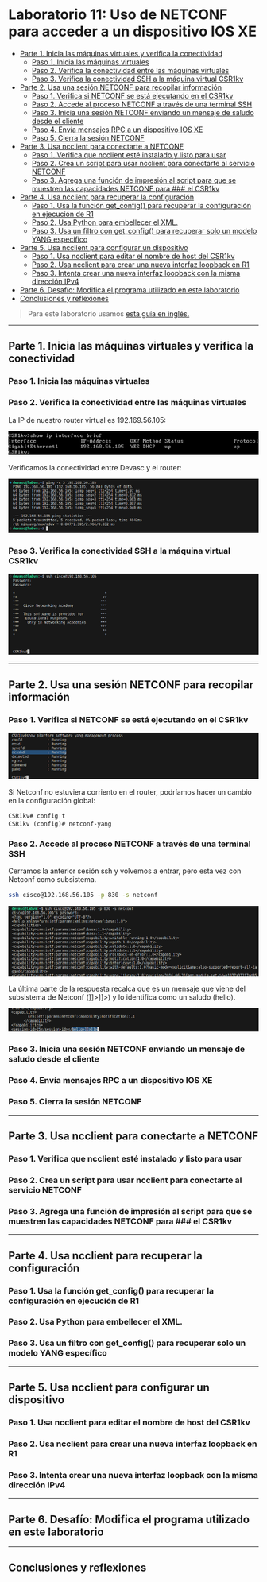 # Laboratorio 11: Uso de NETCONF para acceder a un dispositivo IOS XE <!-- omit in toc -->

- [Parte 1. Inicia las máquinas virtuales y verifica la conectividad](#parte-1-inicia-las-máquinas-virtuales-y-verifica-la-conectividad)
  - [Paso 1. Inicia las máquinas virtuales](#paso-1-inicia-las-máquinas-virtuales)
  - [Paso 2. Verifica la conectividad entre las máquinas virtuales](#paso-2-verifica-la-conectividad-entre-las-máquinas-virtuales)
  - [Paso 3. Verifica la conectividad SSH a la máquina virtual CSR1kv](#paso-3-verifica-la-conectividad-ssh-a-la-máquina-virtual-csr1kv)
- [Parte 2. Usa una sesión NETCONF para recopilar información](#parte-2-usa-una-sesión-netconf-para-recopilar-información)
  - [Paso 1. Verifica si NETCONF se está ejecutando en el CSR1kv](#paso-1-verifica-si-netconf-se-está-ejecutando-en-el-csr1kv)
  - [Paso 2. Accede al proceso NETCONF a través de una terminal SSH](#paso-2-accede-al-proceso-netconf-a-través-de-una-terminal-ssh)
  - [Paso 3. Inicia una sesión NETCONF enviando un mensaje de saludo desde el cliente](#paso-3-inicia-una-sesión-netconf-enviando-un-mensaje-de-saludo-desde-el-cliente)
  - [Paso 4. Envía mensajes RPC a un dispositivo IOS XE](#paso-4-envía-mensajes-rpc-a-un-dispositivo-ios-xe)
  - [Paso 5. Cierra la sesión NETCONF](#paso-5-cierra-la-sesión-netconf)
- [Parte 3. Usa ncclient para conectarte a NETCONF](#parte-3-usa-ncclient-para-conectarte-a-netconf)
  - [Paso 1. Verifica que ncclient esté instalado y listo para usar](#paso-1-verifica-que-ncclient-esté-instalado-y-listo-para-usar)
  - [Paso 2. Crea un script para usar ncclient para conectarte al servicio NETCONF](#paso-2-crea-un-script-para-usar-ncclient-para-conectarte-al-servicio-netconf)
  - [Paso 3. Agrega una función de impresión al script para que se muestren las capacidades NETCONF para ### el CSR1kv](#paso-3-agrega-una-función-de-impresión-al-script-para-que-se-muestren-las-capacidades-netconf-para--el-csr1kv)
- [Parte 4. Usa ncclient para recuperar la configuración](#parte-4-usa-ncclient-para-recuperar-la-configuración)
  - [Paso 1. Usa la función get\_config() para recuperar la configuración en ejecución de R1](#paso-1-usa-la-función-get_config-para-recuperar-la-configuración-en-ejecución-de-r1)
  - [Paso 2. Usa Python para embellecer el XML.](#paso-2-usa-python-para-embellecer-el-xml)
  - [Paso 3. Usa un filtro con get\_config() para recuperar solo un modelo YANG específico](#paso-3-usa-un-filtro-con-get_config-para-recuperar-solo-un-modelo-yang-específico)
- [Parte 5. Usa ncclient para configurar un dispositivo](#parte-5-usa-ncclient-para-configurar-un-dispositivo)
  - [Paso 1. Usa ncclient para editar el nombre de host del CSR1kv](#paso-1-usa-ncclient-para-editar-el-nombre-de-host-del-csr1kv)
  - [Paso 2. Usa ncclient para crear una nueva interfaz loopback en R1](#paso-2-usa-ncclient-para-crear-una-nueva-interfaz-loopback-en-r1)
  - [Paso 3. Intenta crear una nueva interfaz loopback con la misma dirección IPv4](#paso-3-intenta-crear-una-nueva-interfaz-loopback-con-la-misma-dirección-ipv4)
- [Parte 6. Desafío: Modifica el programa utilizado en este laboratorio](#parte-6-desafío-modifica-el-programa-utilizado-en-este-laboratorio)
- [Conclusiones y reflexiones](#conclusiones-y-reflexiones)

> Para este laboratorio usamos [esta guía en inglés.](https://itexamanswers.net/8-3-6-lab-use-netconf-to-access-an-ios-xe-device-answers.html)

---
## Parte 1. Inicia las máquinas virtuales y verifica la conectividad

### Paso 1. Inicia las máquinas virtuales

### Paso 2. Verifica la conectividad entre las máquinas virtuales

La IP de nuestro router virtual es 192.169.56.105:

![](sources/2023-06-24-10-45-17.png)

Verificamos la conectividad entre Devasc y el router:

![](sources/2023-06-24-10-47-49.png)

### Paso 3. Verifica la conectividad SSH a la máquina virtual CSR1kv

![](sources/2023-06-24-10-51-45.png)

---
## Parte 2. Usa una sesión NETCONF para recopilar información

### Paso 1. Verifica si NETCONF se está ejecutando en el CSR1kv

![](sources/2023-06-24-10-59-36.png)

Si Netconf no estuviera corriento en el router, podríamos hacer un cambio en la configuración global:

```
CSR1kv# config t
CSR1kv (config)# netconf-yang
```

### Paso 2. Accede al proceso NETCONF a través de una terminal SSH

Cerramos la anterior sesión ssh y volvemos a entrar, pero esta vez con Netconf como subsistema.

```bash
ssh cisco@192.168.56.105 -p 830 -s netconf
```

![](sources/2023-06-24-11-06-40.png)

La última parte de la respuesta recalca que es un mensaje que viene del subsistema de Netconf (]]>]]>) y lo identifica como un saludo (hello).

![](sources/2023-06-24-11-12-08.png)

### Paso 3. Inicia una sesión NETCONF enviando un mensaje de saludo desde el cliente



### Paso 4. Envía mensajes RPC a un dispositivo IOS XE



### Paso 5. Cierra la sesión NETCONF



---
## Parte 3. Usa ncclient para conectarte a NETCONF

### Paso 1. Verifica que ncclient esté instalado y listo para usar



### Paso 2. Crea un script para usar ncclient para conectarte al servicio NETCONF



### Paso 3. Agrega una función de impresión al script para que se muestren las capacidades NETCONF para ### el CSR1kv



---
## Parte 4. Usa ncclient para recuperar la configuración

### Paso 1. Usa la función get_config() para recuperar la configuración en ejecución de R1



### Paso 2. Usa Python para embellecer el XML.



### Paso 3. Usa un filtro con get_config() para recuperar solo un modelo YANG específico



---
## Parte 5. Usa ncclient para configurar un dispositivo

### Paso 1. Usa ncclient para editar el nombre de host del CSR1kv



### Paso 2. Usa ncclient para crear una nueva interfaz loopback en R1



### Paso 3. Intenta crear una nueva interfaz loopback con la misma dirección IPv4



---
## Parte 6. Desafío: Modifica el programa utilizado en este laboratorio

---
## Conclusiones y reflexiones

